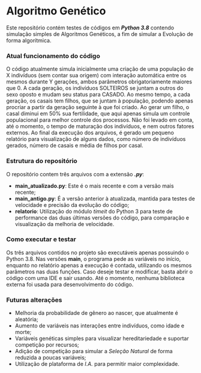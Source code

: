 # **Algoritmo Genético**
Este repositório contém testes de códigos em ***Python 3.8*** contendo simulação simples de Algoritmos Genéticos, a fim de simular a Evolução de forma algorítmica.

### **Atual funcionamento do código**
O código atualmente simula inicialmente uma criação de uma população de X indivíduos (sem contar sua origem) com interação automática entre os mesmos durante Y gerações, ambos parâmetros obrigatoriamente maiores que 0. A cada geração, os indivíduos SOLTEIROS se juntam a outros do sexo oposto e mudam seu status para CASADO. Ao mesmo tempo, a cada geração, os casais tem filhos, que se juntam à população, podendo apenas procriar a partir da geração seguinte à que foi criado. Ao gerar um filho, o casal diminui em 50% sua fertilidade, que aqui apenas simula um controle populacional para melhor controle dos processos.
Não foi levado em conta, até o momento, o tempo de maturação dos indivíduos, e nem outros fatores externos.
Ao final da execução dos arquivos, é gerado um pequeno relatório para visualização de alguns dados, como número de indivíduos gerados, número de casais e média de filhos por casal.

### **Estrutura do repositório**
O repositório contem três arquivos com a extensão **_.py_**:
* **main_atualizado.py**: Este é o mais recente e com a versão mais recente;
* **main_antigo.py**: É a versão anterior à atualizada, mantida para testes de velocidade e precisão da evolução do código;
* **relatorio**: Utilização do módulo _timeit_ do Python 3 para teste de performance das duas últimas versões do código, para comparação e visualização da melhoria de velocidade.

### **Como executar e testar**
Os três arquivos contidos no projeto são executáveis apenas possuindo o Python 3.8. Nas versões __main__, o programa pede as variáveis no início, enquanto no relatório apenas a execução é contada, utilizando os mesmos parâmetros nas duas funções.
Caso deseje testar e modificar, basta abrir o código com uma IDE e sair usando. Até o momento, nenhuma biblioteca externa foi usada para desenvolvimento do código.

### **Futuras alterações**
* Melhoria da probabilidade de gênero ao nascer, que atualmente é aleatória;
* Aumento de variáveis nas interações entre indivíduos, como idade e morte;
* Variáveis genéticas simples para visualizar hereditariedade e suportar competição por recursos;
* Adição de competição para simular a _Seleção Natural_ de forma reduzida a poucas variáveis;
* Utilização de plataforma de _I.A._ para permitir maior complexidade. 
